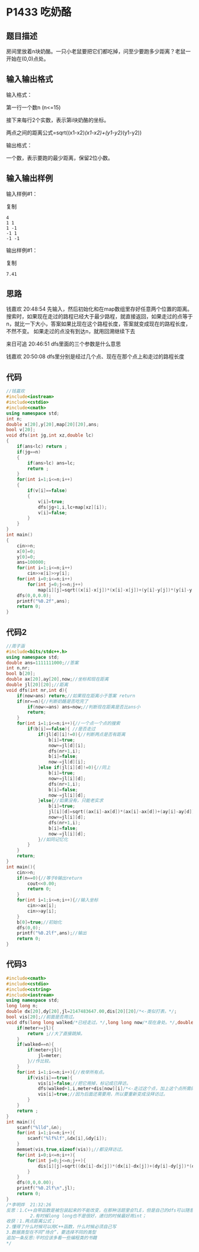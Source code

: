 # P1433 吃奶酪

## 题目描述

房间里放着n块奶酪。一只小老鼠要把它们都吃掉，问至少要跑多少距离？老鼠一开始在(0,0)点处。

## 输入输出格式

输入格式：



第一行一个数n (n<=15)

接下来每行2个实数，表示第i块奶酪的坐标。

两点之间的距离公式=sqrt((x1-x2)*(x1-x2)+(y1-y2)*(y1-y2))



输出格式：



一个数，表示要跑的最少距离，保留2位小数。



## 输入输出样例

输入样例#1：

 

复制

```
4
1 1
1 -1
-1 1
-1 -1
```

输出样例#1：

 

复制

```
7.41
```





## 思路

钱嘉欢  20:48:54
先输入，然后初始化和在map数组里存好任意两个位置的距离。搜索时，如果现在走过的路程已经大于最少路程，就直接返回，如果走过的点等于n，就比一下大小，答案如果比现在这个路程长度，答案就变成现在的路程长度，不然不变。
如果走过的点没有到达n，就用回溯继续下去

来日可追  20:46:51
dfs里面的三个参数是什么意思

钱嘉欢  20:50:08
dfs里分别是经过几个点、现在在那个点上和走过的路程长度

## 代码

```c++
//钱嘉欢
#include<iostream>
#include<cstdio>
#include<cmath>
using namespace std;
int n;
double x[20],y[20],map[20][20],ans;
bool v[20];
void dfs(int jg,int xz,double lc)
{
	if(ans<lc) return ;
	if(jg==n)
	{
		if(ans>lc) ans=lc;
		return ;
	}
	for(int i=1;i<=n;i++)
	{
		if(v[i]==false)
		{
			v[i]=true;
			dfs(jg+1,i,lc+map[xz][i]);
			v[i]=false;
		}
	}
}
int main()
{
	cin>>n;
	x[0]=0;
	y[0]=0;
	ans=100000;
	for(int i=1;i<=n;i++)
		cin>>x[i]>>y[i];
	for(int i=0;i<=n;i++)
		for(int j=0;j<=n;j++)
			map[i][j]=sqrt((x[i]-x[j])*(x[i]-x[j])+(y[i]-y[j])*(y[i]-y[j]));
	dfs(0,0,0.0);
	printf("%0.2f",ans);
	return 0;
}
```

## 代码2

```c++
//周子涵
#include<bits/stdc++.h>
using namespace std;
double ans=1111111000;//答案 
int n,nr; 
bool b[20];
double ax[20],ay[20],now;//坐标和现在距离
double jl[20][20];//距离 
void dfs(int nr,int d){
    if(now>ans) return;//如果现在距离小于答案 return
    if(nr==n){//判断奶酪是否吃完了 
        if(now<=ans) ans=now;//判断现在距离是否比ans小 
        return;
    }
    for(int i=1;i<=n;i++){//一个点一个点的搜索 
        if(b[i]==false){ //是否走过 
            if(jl[d][i]!=0){//判断两点是否有距离 
                b[i]=true;
                now+=jl[d][i];
                dfs(nr+1,i);
                b[i]=false;
                now-=jl[d][i];
            }else if(jl[i][d]!=0){//同上 
                b[i]=true;
                now+=jl[i][d];
                dfs(nr+1,i);
                b[i]=false;
                now-=jl[i][d];
            }else{//如果没有，只能老实求 
                b[i]=true;
                jl[i][d]=sqrt((ax[i]-ax[d])*(ax[i]-ax[d])+(ay[i]-ay[d])*(ay[i]-ay[d]));
                now+=jl[i][d];
                dfs(nr+1,i); 
                b[i]=false;
                now-=jl[i][d];
            }//如同记忆化 
        }
    }
    return;
}
int main(){
    cin>>n;
    if(n==0){//等于0输出return 
        cout<<0.00;
        return 0;
    }
    for(int i=1;i<=n;i++){//输入坐标 
        cin>>ax[i];
        cin>>ay[i];
    }
    b[0]=true;//初始化 
    dfs(0,0);
    printf("%0.2lf",ans);//输出 
    return 0;
}

```

## 代码3

```c++
#include<cmath>
#include<cstdio>
#include<cstring>
#include<iostream>
using namespace std;
long long n;
double dx[20],dy[20],jl=2147483647.00,dis[20][20]/*<-类似打表。*/;
bool vis[20];//前面是否用过。 
void dfs(long long walked/*已经走过。*/,long long now/*现在身处。*/,double meter/*走过路程。*/){
	if(meter>=jl){
		return ;//大了直接跳掉。 
	}
	if(walked==n){
		if(meter<jl){
			jl=meter;
		}//作比较。 
	}
	for(int i=1;i<=n;i++){//枚举所有点。 
		if(vis[i]==true){
			vis[i]=false;//把它用掉，标记成已拜访。
			dfs(walked+1,i,meter+dis[now][i]/*<-走过这个点，加上这个点所需的米数。*/);
			vis[i]=true;//因为后面还需要用，所以要重新变成没拜访过。 
		}
	}
	return ;
}
int main(){
	scanf("%lld",&n);
	for(int i=1;i<=n;i++){
		scanf("%lf%lf",&dx[i],&dy[i]);
	}
	memset(vis,true,sizeof(vis));//都没拜访过。 
	for(int i=0;i<=n;i++){
		for(int j=0;j<=n;j++){
			dis[i][j]=sqrt((dx[i]-dx[j])*(dx[i]-dx[j])+(dy[i]-dy[j])*(dy[i]-dy[j]));//套洛谷公式。 
		}
	}
	dfs(0,0,0.00); 
	printf("%0.2lf\n",jl);
	return 0;
}
/*李明烨  21:32:26
反思：1.C++自带函数是被包装起来的不能改变，在那种活题里会TLE，但是自己的dfs可以随意改动优化；
         2.有时候long long也不是很好，递归的时候最好用int；
收获：1.两点距离公式；
2.懂得了什么时候可以用C++函数，什么时候必须自己写
3.数据类型在不同“场合”，要选择不同的类型
追加一条反思:平时应该多看一些编程类的书籍
*/

```

